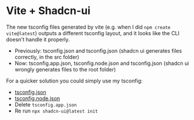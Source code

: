 # Vite + Shadcn-ui

 The new tsconfig files generated by vite (e.g. when I did `npm create vite@latest`) outputs a different tsconfig layout, and it looks like the CLI doesn't handle it properly.

* Previously: tsconfig.json and tsconfig.json (shadcn ui generates files correctly, in the src folder)
* Now: tsconfig.app.json, tsconfig.node.json and tsconfig.json (shadcn ui wrongly generates files to the root folder)

For a quicker solution you could simply use my tsconfig:

* [tsconfig.json](./tsconfig.json)
* [tsconfig.node.json](./tsconfig.node.json)
* Delete `tsconfig.app.json`
* Re run `npx shadcn-ui@latest init`
